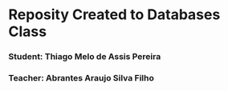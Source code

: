 # Reposity Created to Databases Class

### Student: Thiago Melo de Assis Pereira
### Teacher: Abrantes Araujo Silva Filho
